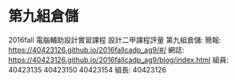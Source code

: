 # 第九組倉儲
2016fall 電腦輔助設計實習課程 設計二甲課程評量 第九組倉儲:
簡報: https://40423126.github.io/2016fallcadp_ag9/#/
網誌: https://40423126.github.io/2016fallcadp_ag9/blog/index.html
組員: 40423135 40423150 40423154 
組長: 40423126
